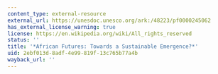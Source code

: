 ```yaml
---
content_type: external-resource
external_url: https://unesdoc.unesco.org/ark:/48223/pf0000245062
has_external_license_warning: true
license: https://en.wikipedia.org/wiki/All_rights_reserved
status: ''
title: '*African Futures: Towards a Sustainable Emergence?*'
uid: 2ebf013d-8adf-4e99-819f-13c765b77a4b
wayback_url: ''
---
```

